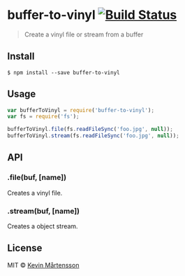 # buffer-to-vinyl [![Build Status](http://img.shields.io/travis/kevva/buffer-to-vinyl.svg?style=flat)](https://travis-ci.org/kevva/buffer-to-vinyl)

> Create a vinyl file or stream from a buffer


## Install

```
$ npm install --save buffer-to-vinyl
```


## Usage

```js
var bufferToVinyl = require('buffer-to-vinyl');
var fs = require('fs');

bufferToVinyl.file(fs.readFileSync('foo.jpg', null));
bufferToVinyl.stream(fs.readFileSync('foo.jpg', null));
```


## API

### .file(buf, [name])

Creates a vinyl file.

### .stream(buf, [name])

Creates a object stream.


## License

MIT © [Kevin Mårtensson](https://github.com/kevva)
